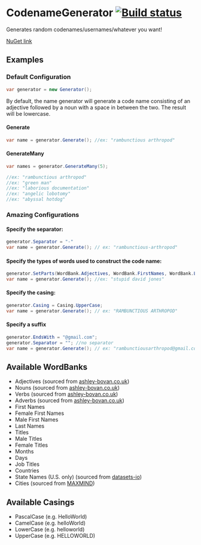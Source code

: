 # CodenameGenerator [![Build status](https://ci.appveyor.com/api/projects/status/1fu843atedo0a2hn/branch/master?svg=true)](https://ci.appveyor.com/project/colinmxs/codenamegenerator/branch/master)
Generates random codenames/usernames/whatever you want!

[NuGet link](https://www.nuget.org/packages/CodenameGenerator)

## Examples
### Default Configuration
```C#
var generator = new Generator();
```
By default, the name generator will generate a code name consisting of an adjective followed by a noun with a space in between the two. The result will be lowercase.

#### Generate
```C#
var name = generator.Generate(); //ex: "rambunctious arthropod"
```
#### GenerateMany
```C#
var names = generator.GenerateMany(5);

//ex: "rambunctious arthropod"
//ex: "green man"
//ex: "laborious documentation"
//ex: "angelic lobotomy"
//ex: "abyssal hotdog"
```

### Amazing Configurations
#### Specify the separator:
```C#
generator.Separator = "-"
var name = generator.Generate(); // ex: "rambunctious-arthropod"
```
#### Specify the types of words used to construct the code name:
```C#
generator.SetParts(WordBank.Adjectives, WordBank.FirstNames, WordBank.LastNames);
var name = generator.Generate(); //ex: "stupid david jones"
```
#### Specify the casing:
```C#
generator.Casing = Casing.UpperCase;
var name = generator.Generate(); // ex: "RAMBUNCTIOUS ARTHROPOD"
```
#### Specify a suffix 
```C#
generator.EndsWith = "@gmail.com";
generator.Separator = ""; //no separator
var name = generator.Generate(); // ex: "rambunctiousarthropod@gmail.com"
```

## Available WordBanks
+ Adjectives (sourced from [ashley-bovan.co.uk](http://www.ashley-bovan.co.uk/words/partsofspeech.html))
+ Nouns (sourced from [ashley-bovan.co.uk](http://www.ashley-bovan.co.uk/words/partsofspeech.html))
+ Verbs (sourced from [ashley-bovan.co.uk](http://www.ashley-bovan.co.uk/words/partsofspeech.html))
+ Adverbs (sourced from [ashley-bovan.co.uk](http://www.ashley-bovan.co.uk/words/partsofspeech.html))
+ First Names 
 + Female First Names
 + Male First Names
+ Last Names
+ Titles
 + Male Titles
 + Female Titles
+ Months
+ Days
+ Job Titles
+ Countries
+ State Names (U.S. only) (sourced from [datasets-io](https://github.com/datasets-io/us-states-names))
+ Cities (sourced from [MAXMIND](https://www.maxmind.com/en/free-world-cities-database))

## Available Casings
+ PascalCase (e.g. HelloWorld)
+ CamelCase (e.g. helloWorld)
+ LowerCase (e.g. helloworld)
+ UpperCase (e.g. HELLOWORLD)
